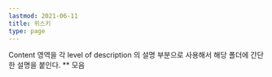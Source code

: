 ```yaml
---
lastmod: 2021-06-11
title: 위스키
type: page
---
```


Content 영역을 각 level of description 의 설명 부분으로 사용해서 해당 폴더에 간단한 설명을 붙인다. ** 모음